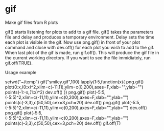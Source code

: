 # gif
Make gif files from R plots

gif() starts listening for plots to add to a gif file.
gif() takes the parameters file and delay and produces a temporary environment.
Delay sets the time each plot is visible in the gif.
Now use png.gif() in front of your plot command and close with dev.off() for each plot you wish to add to the gif.
When last plot of the gif is made, run gif.off().
This will produce the gif file in the current working directory.
If you want to see the file immidiately, run gif.off(TRUE).

Usage example

setwd("~/temp")
gif("smiley.gif",100)
lapply(1:5,function(x){
	png.gif()
	plot(0:x,(0:x)^2,xlim=c(-11,11),ylim=c(0,200),axes=F,xlab="",ylab="")
	points(-1:-x,(1:x)^2)
	dev.off()
	})
png.gif()
plot(-5:5,(-5:5)^2,xlim=c(-11,11),ylim=c(0,200),axes=F,xlab="",ylab="")
points(c(-3,3),c(50,50),cex=3,pch=20)
dev.off()
png.gif()
plot(-5:5,(-5:5)^2,xlim=c(-11,11),ylim=c(0,200),axes=F,xlab="",ylab="")
dev.off()
png.gif()
plot(-5:5,(-5:5)^2,xlim=c(-11,11),ylim=c(0,200),axes=F,xlab="",ylab="")
points(c(-3,3),c(50,50),cex=3,pch=20)
dev.off()
gif.off(T)

